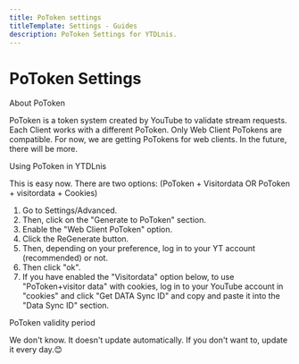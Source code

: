 ```yaml
---
title: PoToken settings
titleTemplate: Settings - Guides
description: PoToken Settings for YTDLnis.
---
```


# PoToken Settings

About PoToken

PoToken is a token system created by YouTube to validate stream requests. Each Client works with a different PoToken. Only Web Client PoTokens are compatible. For now, we are getting PoTokens for web clients. In the future, there will be more.

Using PoToken in YTDLnis

This is easy now. There are two options: (PoToken + Visitordata OR PoToken + visitordata + Cookies)

1. Go to Settings/Advanced. 
2. Then, click on the "Generate to PoToken" section. 
3. Enable the "Web Client PoToken" option. 
4. Click the ReGenerate button. 
5. Then, depending on your preference, log in to your YT account (recommended) or not. 
6. Then click "ok". 
7. If you have enabled the "Visitordata" option below, to use "PoToken+visitor data" with cookies, log in to your YouTube account in "cookies" and click "Get DATA Sync ID" and copy and paste it into the "Data Sync ID" section.

PoToken validity period

We don't know. It doesn't update automatically. If you don't want to, update it every day.😊
